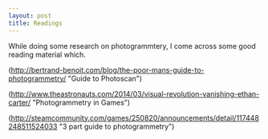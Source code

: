 ```yaml
---
layout: post
title: Readings
---
```


While doing some research on photogrammtery, I come across some good reading material which.

(http://bertrand-benoit.com/blog/the-poor-mans-guide-to-photogrammetry/ "Guide to Photoscan")


(http://www.theastronauts.com/2014/03/visual-revolution-vanishing-ethan-carter/ "Photogrammetry in Games")


(http://steamcommunity.com/games/250820/announcements/detail/117448248511524033 "3 part guide to photogrammetry")